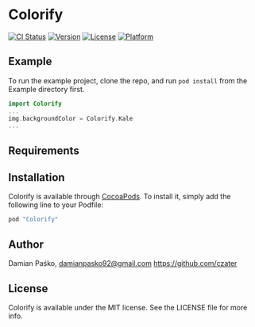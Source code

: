 # Colorify

[![CI Status](http://img.shields.io/travis/czater/Colorify.svg?style=flat)](https://travis-ci.org/czater/Colorify)
[![Version](https://img.shields.io/cocoapods/v/Colorify.svg?style=flat)](http://cocoapods.org/pods/Colorify)
[![License](https://img.shields.io/cocoapods/l/Colorify.svg?style=flat)](http://cocoapods.org/pods/Colorify)
[![Platform](https://img.shields.io/cocoapods/p/Colorify.svg?style=flat)](http://cocoapods.org/pods/Colorify)

## Example

To run the example project, clone the repo, and run `pod install` from the Example directory first.



```swift
import Colorify
...
img.backgroundColor = Colorify.Kale
...
```

## Requirements

## Installation

Colorify is available through [CocoaPods](http://cocoapods.org). To install
it, simply add the following line to your Podfile:

```ruby
pod "Colorify"
```

## Author

Damian Paśko,
damianpasko92@gmail.com
https://github.com/czater

## License

Colorify is available under the MIT license. See the LICENSE file for more info.
